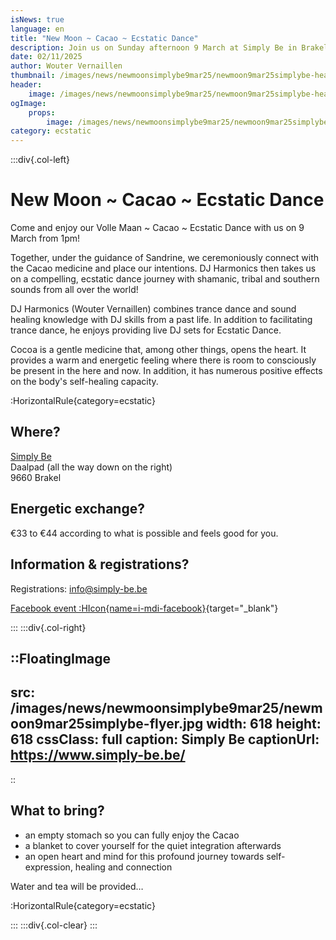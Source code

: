 ```yaml
---
isNews: true
language: en
title: "New Moon ~ Cacao ~ Ecstatic Dance"
description: Join us on Sunday afternoon 9 March at Simply Be in Brakel
date: 02/11/2025
author: Wouter Vernaillen
thumbnail: /images/news/newmoonsimplybe9mar25/newmoon9mar25simplybe-header.jpg
header:
    image: /images/news/newmoonsimplybe9mar25/newmoon9mar25simplybe-header.jpg
ogImage:
    props:
        image: /images/news/newmoonsimplybe9mar25/newmoon9mar25simplybe-header.jpg
category: ecstatic
---
```


:::div{.col-left}

# New Moon ~ Cacao ~ Ecstatic Dance

Come and enjoy our Volle Maan ~ Cacao ~ Ecstatic Dance with us on 9 March from 1pm!

Together, under the guidance of Sandrine, we ceremoniously connect with the Cacao medicine and place our intentions.
DJ Harmonics then takes us on a compelling, ecstatic dance journey with shamanic, tribal and southern sounds from all over the world!

DJ Harmonics (Wouter Vernaillen) combines trance dance and sound healing knowledge with DJ skills from a past life. In addition to facilitating trance dance, he enjoys providing live DJ sets for Ecstatic Dance.

Cocoa is a gentle medicine that, among other things, opens the heart. It provides a warm and energetic feeling where there is room to consciously be present in the here and now. In addition, it has numerous positive effects on the body's self-healing capacity.

:HorizontalRule{category=ecstatic}

## Where?
[Simply Be](https://www.simply-be.be/)<br>
Daalpad (all the way down on the right)<br>
9660 Brakel

## Energetic exchange?
€33 to €44 according to what is possible and feels good for you.
 
## Information & registrations?

Registrations: info@simply-be.be

[Facebook event :HIcon{name=i-mdi-facebook}](https://www.facebook.com/events/9196375910439881){target="_blank"}

:::
:::div{.col-right}

::FloatingImage
---
src: /images/news/newmoonsimplybe9mar25/newmoon9mar25simplybe-flyer.jpg
width: 618
height: 618
cssClass: full
caption: Simply Be
captionUrl: https://www.simply-be.be/
---
::

## What to bring?
- an empty stomach so you can fully enjoy the Cacao
- a blanket to cover yourself for the quiet integration afterwards
- an open heart and mind for this profound journey towards self-expression, healing and connection

Water and tea will be provided…

:HorizontalRule{category=ecstatic}

:::
:::div{.col-clear}
:::
